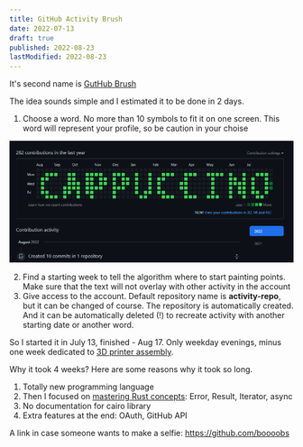 ```yaml
---
title: GitHub Activity Brush
date: 2022-07-13
draft: true
published: 2022-08-23
lastModified: 2022-08-23
---
```


It's second name is [GutHub Brush](https://guthub-brush.netlify.app/)

The idea sounds simple and I estimated it to be done in 2 days. 

1. Choose a word. No more than 10 symbols to fit it on one screen. This word will represent your profile, so be caution in your choise

![cappuccino written by green dots on github main page of my profile](./activity-brush-cappuccino.png)

2. Find a starting week to tell the algorithm where to start painting points. Make sure that the text will not overlay with other activity in the account
3. Give access to the account. Default repository name is **activity-repo**, but it can be changed of course. The repository is automatically created. And it can be automatically deleted (!) to recreate activity with another starting date or another word.

So I started it in July 13, finished - Aug 17. Only weekday evenings, minus one week dedicated to [3D printer assembly](/make/prusa-mini-original).

Why it took 4 weeks? Here are some reasons why it took so long.

1. Totally new programming language
2. Then I focused on [mastering Rust concepts](/blog/how-i-tried-rust-for-the-first-time): Error, Result, Iterator, async
3. No documentation for cairo library
4. Extra features at the end: OAuth, GitHub API


A link in case someone wants to make a selfie: https://github.com/boooobs